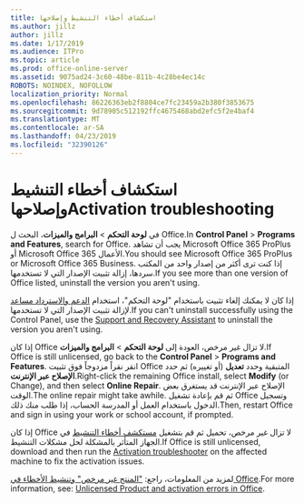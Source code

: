 ```yaml
---
title: استكشاف أخطاء التنشيط وإصلاحها
ms.author: jillz
author: jillz
ms.date: 1/17/2019
ms.audience: ITPro
ms.topic: article
ms.prod: office-online-server
ms.assetid: 9075ad24-3c60-48be-811b-4c28be4ec14c
ROBOTS: NOINDEX, NOFOLLOW
localization_priority: Normal
ms.openlocfilehash: 86226363eb2f8804ce7fc23459a2b380f3853675
ms.sourcegitcommit: 9d78905c512192ffc4675468abd2efc5f2e4baf4
ms.translationtype: MT
ms.contentlocale: ar-SA
ms.lasthandoff: 04/23/2019
ms.locfileid: "32390126"
---
```

# <a name="activation-troubleshooting"></a><span data-ttu-id="e4dec-102">استكشاف أخطاء التنشيط وإصلاحها</span><span class="sxs-lookup"><span data-stu-id="e4dec-102">Activation troubleshooting</span></span>

<span data-ttu-id="e4dec-103">في **لوحة التحكم** \> **البرامج والميزات**، البحث ل Office.</span><span class="sxs-lookup"><span data-stu-id="e4dec-103">In **Control Panel** \> **Programs and Features**, search for Office.</span></span> <span data-ttu-id="e4dec-104">يجب أن تشاهد Microsoft Office 365 ProPlus أو Microsoft Office 365 الأعمال.</span><span class="sxs-lookup"><span data-stu-id="e4dec-104">You should see Microsoft Office 365 ProPlus or Microsoft Office 365 Business.</span></span> <span data-ttu-id="e4dec-105">إذا كنت ترى أكثر من إصدار واحد من المكتب سردها، إزالة تثبيت الإصدار التي لا تستخدمها.</span><span class="sxs-lookup"><span data-stu-id="e4dec-105">If you see more than one version of Office listed, uninstall the version you aren't using.</span></span> 
  
<span data-ttu-id="e4dec-106">إذا كان لا يمكنك إلغاء تثبيت باستخدام "لوحة التحكم"، استخدام [الدعم والاسترداد مساعد](https://aka.ms/SARA-OfficeUninstall-Alchemy) لإزالة تثبيت الإصدار التي لا تستخدمها.</span><span class="sxs-lookup"><span data-stu-id="e4dec-106">If you can't uninstall successfully using the Control Panel, use the [Support and Recovery Assistant](https://aka.ms/SARA-OfficeUninstall-Alchemy) to uninstall the version you aren't using.</span></span> 
  
<span data-ttu-id="e4dec-107">إذا كان Office لا تزال غير مرخص، العودة إلى **لوحة التحكم** \> **البرامج والميزات**.</span><span class="sxs-lookup"><span data-stu-id="e4dec-107">If Office is still unlicensed, go back to the **Control Panel** \> **Programs and Features**.</span></span> <span data-ttu-id="e4dec-108">انقر نقراً مزدوجاً فوق تثبيت Office المتبقية وحدد **تعديل** (أو تغييره) ثم حدد **الإصلاح عبر الإنترنت**.</span><span class="sxs-lookup"><span data-stu-id="e4dec-108">Right-click the remaining Office install, select **Modify** (or Change), and then select **Online Repair**.</span></span> <span data-ttu-id="e4dec-109">الإصلاح عبر الإنترنت قد يستغرق بعض الوقت.</span><span class="sxs-lookup"><span data-stu-id="e4dec-109">The online repair might take awhile.</span></span> <span data-ttu-id="e4dec-110">ثم قم بإعادة تشغيل Office وتسجيل الدخول باستخدام العمل أو المدرسة الحساب، إذا طلب منك ذلك.</span><span class="sxs-lookup"><span data-stu-id="e4dec-110">Then, restart Office and sign in using your work or school account, if prompted.</span></span>
  
<span data-ttu-id="e4dec-111">إذا كان Office لا تزال غير مرخص، تحميل ثم قم بتشغيل [مستكشف أخطاء التنشيط](https://aka.ms/SARA-OfficeActivation-Alchemy) في الجهاز المتأثر بالمشكلة لحل مشكلات التنشيط.</span><span class="sxs-lookup"><span data-stu-id="e4dec-111">If Office is still unlicensed, download and then run the [Activation troubleshooter](https://aka.ms/SARA-OfficeActivation-Alchemy) on the affected machine to fix the activation issues.</span></span> 
  
<span data-ttu-id="e4dec-112">لمزيد من المعلومات، راجع: ["المنتج غير مرخص" وتنشيط الأخطاء في Office](https://support.office.com/article/0d23d3c0-c19c-4b2f-9845-5344fedc4380).</span><span class="sxs-lookup"><span data-stu-id="e4dec-112">For more information, see: [Unlicensed Product and activation errors in Office](https://support.office.com/article/0d23d3c0-c19c-4b2f-9845-5344fedc4380).</span></span>
